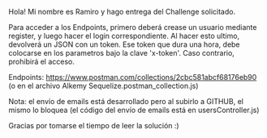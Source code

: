 Hola! Mi nombre es Ramiro y hago entrega del Challenge solicitado.

Para acceder a los Endpoints, primero deberá crease un usuario mediante register, y luego hacer el login correspondiente. Al hacer esto ultimo, devolverá un JSON con un token. Ese token que dura una hora, debe colocarse en los parametros bajo la clave 'x-token'. Caso contrario, prohibirá el acceso.

Endpoints: https://www.postman.com/collections/2cbc581abcf68176eb90 (o en el archivo Alkemy Sequelize.postman_collection.js)

Nota: el envío de emails está desarrollado pero al subirlo a GITHUB, el mismo lo bloquea (el código del envío de emails está en usersController.js)

Gracias por tomarse el tiempo de leer la solución :)